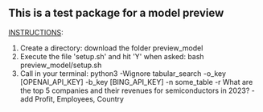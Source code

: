 ## This is a test package for a model preview

<ins>INSTRUCTIONS</ins>:

1. Create a directory:
download the folder preview_model
2. Execute the file 'setup.sh' and hit 'Y' when asked:
bash preview_model/setup.sh
3. Call in your terminal:
python3 -Wignore tabular_search -o_key [OPENAI_API_KEY] -b_key [BING_API_KEY] -n some_table -r What are the top 5 companies and their revenues for semiconductors in 2023? -add Profit, Employees, Country
